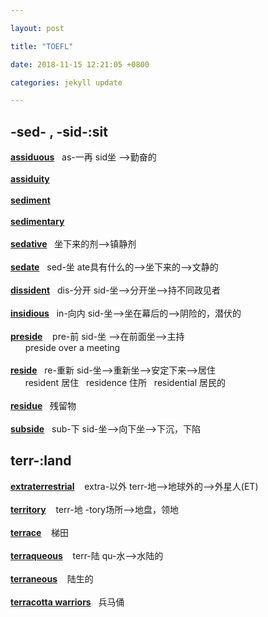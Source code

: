 ```yaml
---

layout: post

title: "TOEFL"

date: 2018-11-15 12:21:05 +0800

categories: jekyll update

---
```


## **-sed- , -sid-:sit**

[**assiduous**](https://fanyi.baidu.com/?aldtype=85\#en/zh/assiduous)&nbsp;&nbsp;&nbsp;as-一再 sid坐 --\>勤奋的  
<br>
[**assiduity**](https://fanyi.baidu.com/?aldtype=85#en/zh/assiduity)  
<br>
[**sediment**](https://fanyi.baidu.com/?aldtype=85#en/zh/sediment)  
<br>
[**sedimentary**](https://fanyi.baidu.com/?aldtype=85#en/zh/sedimentary)   
<br>
[**sedative**](https://fanyi.baidu.com/?aldtype=85#en/zh/sedative)&nbsp;&nbsp;&nbsp;坐下来的剂-->镇静剂  
<br>
[**sedate**](https://fanyi.baidu.com/?aldtype=85#en/zh/sedate)&nbsp;&nbsp;&nbsp;sed-坐 ate具有什么的-->坐下来的-->文静的  
<br>
[**dissident**](https://fanyi.baidu.com/?aldtype=85#en/zh/dissident)&nbsp;&nbsp;&nbsp;dis-分开 sid-坐-->分开坐-->持不同政见者    
<br>
[**insidious**](https://fanyi.baidu.com/?aldtype=85#en/zh/insidious)&nbsp;&nbsp;&nbsp;in-向内 sid-坐-->坐在幕后的-->阴险的，潜伏的    
<br>
[**preside**](https://fanyi.baidu.com/?aldtype=85#en/zh/preside) &nbsp;&nbsp;&nbsp;pre-前 sid-坐 -->在前面坐-->主持    
&nbsp;&nbsp;&nbsp;&nbsp;&nbsp;&nbsp;preside over a meeting  
<br> 
[**reside**](https://fanyi.baidu.com/?aldtype=85#en/zh/reside)&nbsp;&nbsp;&nbsp;re-重新 sid-坐-->重新坐-->安定下来-->居住    
&nbsp;&nbsp;&nbsp;&nbsp;&nbsp;&nbsp;resident 居住 &nbsp; residence 住所 &nbsp; residential 居民的  
<br>
[**residue**](https://fanyi.baidu.com/?aldtype=85#en/zh/residue)&nbsp;&nbsp;&nbsp;残留物   
<br>
[**subside**](https://fanyi.baidu.com/?aldtype=85#en/zh/subside)&nbsp;&nbsp;&nbsp;sub-下 sid-坐-->向下坐-->下沉，下陷 
<br>

## **terr-:land**
[**extraterrestrial**](https://fanyi.baidu.com/?aldtype=85#en/zh/extraterrestrial) &nbsp;&nbsp;&nbsp;extra-以外   terr-地-->地球外的-->外星人(ET)  
<br>
[**territory**](https://fanyi.baidu.com/?aldtype=85#en/zh/territory)&nbsp;&nbsp;&nbsp; terr-地 -tory场所-->地盘，领地  
<br>
[**terrace**](https://fanyi.baidu.com/?aldtype=85#en/zh/terrace) &nbsp;&nbsp;&nbsp;梯田  
<br>
[**terraqueous**](https://fanyi.baidu.com/?aldtype=85#en/zh/terraqueous)&nbsp;&nbsp;&nbsp;  terr-陆 qu-水-->水陆的  
<br>
[**terraneous**](https://fanyi.baidu.com/?aldtype=85#en/zh/terraneous)&nbsp;&nbsp;&nbsp; 陆生的  
<br>
[**terracotta warriors**](https://fanyi.baidu.com/?aldtype=85#en/zh/terracotta%20warriors)&nbsp;&nbsp;&nbsp;兵马俑 


[jekyll-docs]: https://jekyllrb.com/docs/home

[jekyll-gh]: https://github.com/jekyll/jekyll

[jekyll-talk]: https://talk.jekyllrb.com/
